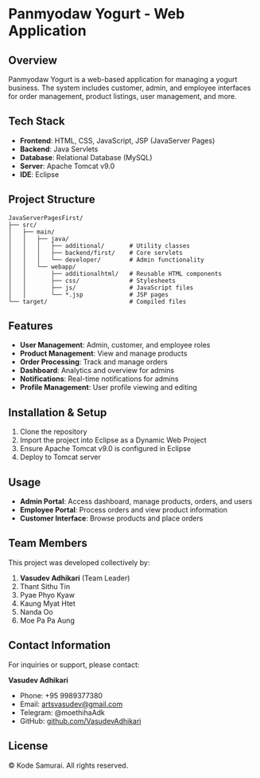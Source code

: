 # Panmyodaw Yogurt - Web Application

## Overview
Panmyodaw Yogurt is a web-based application for managing a yogurt business. The system includes customer, admin, and employee interfaces for order management, product listings, user management, and more.

## Tech Stack
- **Frontend**: HTML, CSS, JavaScript, JSP (JavaServer Pages)
- **Backend**: Java Servlets
- **Database**: Relational Database (MySQL)
- **Server**: Apache Tomcat v9.0
- **IDE**: Eclipse

## Project Structure
```
JavaServerPagesFirst/
├── src/
│   ├── main/
│   │   ├── java/
│   │   │   ├── additional/       # Utility classes
│   │   │   ├── backend/first/    # Core servlets
│   │   │   └── developer/        # Admin functionality
│   │   └── webapp/
│   │       ├── additionalhtml/   # Reusable HTML components
│   │       ├── css/              # Stylesheets
│   │       ├── js/               # JavaScript files
│   │       └── *.jsp             # JSP pages
└── target/                       # Compiled files
```

## Features
- **User Management**: Admin, customer, and employee roles
- **Product Management**: View and manage products
- **Order Processing**: Track and manage orders
- **Dashboard**: Analytics and overview for admins
- **Notifications**: Real-time notifications for admins
- **Profile Management**: User profile viewing and editing

## Installation & Setup
1. Clone the repository
2. Import the project into Eclipse as a Dynamic Web Project
3. Ensure Apache Tomcat v9.0 is configured in Eclipse
4. Deploy to Tomcat server

## Usage
- **Admin Portal**: Access dashboard, manage products, orders, and users
- **Employee Portal**: Process orders and view product information
- **Customer Interface**: Browse products and place orders

## Team Members
This project was developed collectively by:
1. **Vasudev Adhikari** (Team Leader)
2. Thant Sithu Tin
3. Pyae Phyo Kyaw
4. Kaung Myat Htet
5. Nanda Oo
6. Moe Pa Pa Aung

## Contact Information
For inquiries or support, please contact:

**Vasudev Adhikari**
- Phone: +95 9989377380
- Email: artsvasudev@gmail.com
- Telegram: @moethihaAdk
- GitHub: [github.com/VasudevAdhikari](https://github.com/VasudevAdhikari)


## License
© Kode Samurai. All rights reserved.
